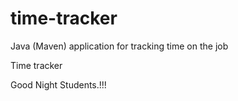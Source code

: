 # time-tracker
Java (Maven) application for tracking time on the job

Time tracker

Good Night Students.!!!
